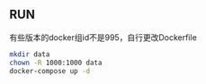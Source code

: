 
## RUN

有些版本的docker组id不是995，自行更改Dockerfile

```bash
mkdir data
chown -R 1000:1000 data
docker-compose up -d
```
